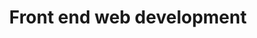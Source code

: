 ---
title: Front end web development
parts:
  - tips-for-learning
	- development-environment
	- html-css-js
	- useful-development-tools
	- some-history
	- showing-valueable-data
	- development-tools
	- react-and-other-libraries
	- devops
	- business-and-ethics
	- final-words
---